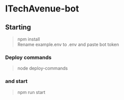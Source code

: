 # ITechAvenue-bot
 
## Starting
> npm install<br>
> Rename example.env to .env and paste bot token
### Deploy commands
> node deploy-commands<br>
### and start
> npm run start 
